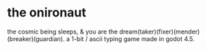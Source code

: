 # the onironaut

the cosmic being sleeps, & you are the dream(taker)(fixer)(mender)(breaker)(guardian). a 1-bit / ascii typing game made in godot 4.5.